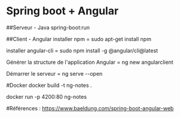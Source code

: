 # Spring boot + Angular
##Serveur - Java
spring-boot:run

##Client - Angular 
installer npm =
sudo apt-get install npm

installer angular-cli =
sudo npm install -g @angular/cli@latest

Générer la structure de l'application Angular =
ng new angularclient

Démarrer le serveur  = 
ng serve --open

#Docker
docker build -t ng-notes .

docker run -p 4200:80 ng-notes


#Références : 
https://www.baeldung.com/spring-boot-angular-web 
